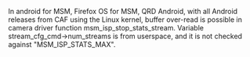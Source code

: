 In android for MSM, Firefox OS for MSM, QRD Android, with all Android releases from CAF using the Linux kernel, buffer over-read is possible in camera driver function msm_isp_stop_stats_stream. Variable stream_cfg_cmd->num_streams is from userspace, and it is not checked against "MSM_ISP_STATS_MAX".